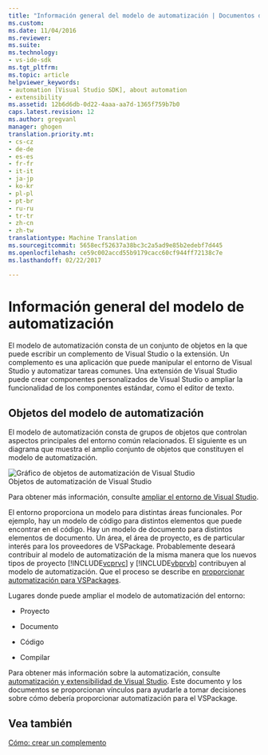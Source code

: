 ```yaml
---
title: "Información general del modelo de automatización | Documentos de Microsoft"
ms.custom: 
ms.date: 11/04/2016
ms.reviewer: 
ms.suite: 
ms.technology:
- vs-ide-sdk
ms.tgt_pltfrm: 
ms.topic: article
helpviewer_keywords:
- automation [Visual Studio SDK], about automation
- extensibility
ms.assetid: 12b6d6db-0d22-4aaa-aa7d-1365f759b7b0
caps.latest.revision: 12
ms.author: gregvanl
manager: ghogen
translation.priority.mt:
- cs-cz
- de-de
- es-es
- fr-fr
- it-it
- ja-jp
- ko-kr
- pl-pl
- pt-br
- ru-ru
- tr-tr
- zh-cn
- zh-tw
translationtype: Machine Translation
ms.sourcegitcommit: 5658ecf52637a38bc3c2a5ad9e85b2edebf7d445
ms.openlocfilehash: ce59c002accd55b9179cacc60cf944ff72138c7e
ms.lasthandoff: 02/22/2017

---
```

# <a name="automation-model-overview"></a>Información general del modelo de automatización
El modelo de automatización consta de un conjunto de objetos en la que puede escribir un complemento de Visual Studio o la extensión. Un complemento es una aplicación que puede manipular el entorno de Visual Studio y automatizar tareas comunes. Una extensión de Visual Studio puede crear componentes personalizados de Visual Studio o ampliar la funcionalidad de los componentes estándar, como el editor de texto.  
  
## <a name="objects-in-the-automation-model"></a>Objetos del modelo de automatización  
 El modelo de automatización consta de grupos de objetos que controlan aspectos principales del entorno común relacionados. El siguiente es un diagrama que muestra el amplio conjunto de objetos que constituyen el modelo de automatización.  
  
 ![Gráfico de objetos de automatización de Visual Studio](../../extensibility/internals/media/vsvisualstudioautomationobjectchart.gif "vsVisualStudioAutomationObjectChart")  
Objetos de automatización de Visual Studio  
  
 Para obtener más información, consulte [ampliar el entorno de Visual Studio](http://msdn.microsoft.com/Library/4173a963-7ac7-4966-9bb7-e28a9d9f6792).  
  
 El entorno proporciona un modelo para distintas áreas funcionales. Por ejemplo, hay un modelo de código para distintos elementos que puede encontrar en el código. Hay un modelo de documento para distintos elementos de documento. Un área, el área de proyecto, es de particular interés para los proveedores de VSPackage. Probablemente deseará contribuir al modelo de automatización de la misma manera que los nuevos tipos de proyecto [!INCLUDE[vcprvc](../../code-quality/includes/vcprvc_md.md)] y [!INCLUDE[vbprvb](../../code-quality/includes/vbprvb_md.md)] contribuyen al modelo de automatización. Que el proceso se describe en [proporcionar automatización para VSPackages](../../extensibility/internals/providing-automation-for-vspackages.md).  
  
 Lugares donde puede ampliar el modelo de automatización del entorno:  
  
-   Proyecto  
  
-   Documento  
  
-   Código  
  
-   Compilar  
  
 Para obtener más información sobre la automatización, consulte [automatización y extensibilidad de Visual Studio](http://msdn.microsoft.com/Library/f71a2253-3e68-4e5e-9a18-edbba816caf6). Este documento y los documentos se proporcionan vínculos para ayudarle a tomar decisiones sobre cómo debería proporcionar automatización para el VSPackage.  
  
## <a name="see-also"></a>Vea también  
 [Cómo: crear un complemento](http://msdn.microsoft.com/Library/50be56d2-e3a5-4cd2-8569-2a0666b268ce)
